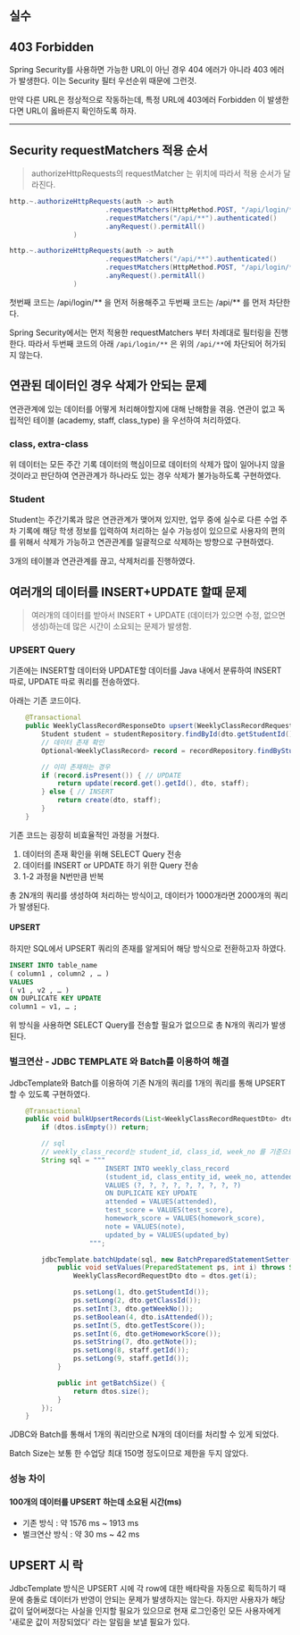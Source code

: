 ## 실수

## 403 Forbidden

Spring Security를 사용하면 가능한 URL이 아닌 경우 404 에러가 아니라 403 에러가 발생한다.
이는 Security 필터 우선순위 때문에 그런것.

만약 다른 URL은 정상적으로 작동하는데, 특정 URL에 403에러 Forbidden 이 발생한다면 URL이 옳바른지 확인하도록 하자.

---

## Security requestMatchers 적용 순서

> authorizeHttpRequests의 requestMatcher 는 위치에 따라서 적용 순서가 달라진다.

```java
http.~.authorizeHttpRequests(auth -> auth
                        .requestMatchers(HttpMethod.POST, "/api/login/**").permitAll()
                        .requestMatchers("/api/**").authenticated()
                        .anyRequest().permitAll()
                )
```

```java
http.~.authorizeHttpRequests(auth -> auth
                        .requestMatchers("/api/**").authenticated()
                        .requestMatchers(HttpMethod.POST, "/api/login/**").permitAll()
                        .anyRequest().permitAll()
                )
```

첫번째 코드는 /api/login/** 을 먼저 허용해주고 두번째 코드는 /api/** 를 먼저 차단한다. 

Spring Security에서는 먼저 적용한 requestMatchers 부터 차례대로 필터링을 진행한다. 
따라서 두번째 코드의 아래 `/api/login/**` 은 위의 `/api/**`에 차단되어 허가되지 않는다.


## 연관된 데이터인 경우 삭제가 안되는 문제
연관관계에 있는 데이터를 어떻게 처리해야할지에 대해 난해함을 겪음.
연관이 없고 독립적인 테이블 (academy, staff, class_type) 을 우선하여 처리하였다. 
### class, extra-class 
위 데이터는 모든 주간 기록 데이터의 핵심이므로 
데이터의 삭제가 많이 일어나지 않을 것이라고 판단하여 연관관계가 하나라도 있는 경우 
삭제가 불가능하도록 구현하였다.

### Student
Student는 주간기록과 많은 연관관계가 맺어져 있지만, 
업무 중에 실수로 다른 수업 주차 기록에 해당 학생 정보를 입력하여 처리하는 실수 가능성이 있으므로
사용자의 편의를 위해서 삭제가 가능하고 연관관계를 일괄적으로 삭제하는 방향으로 구현하였다. 

3개의 테이블과 연관관계를 끊고, 삭제처리를 진행하였다.


## 여러개의 데이터를 INSERT+UPDATE 할때 문제
> 여러개의 데이터를 받아서 INSERT + UPDATE (데이터가 있으면 수정, 없으면 생성)하는데 많은 시간이 소요되는 문제가 발생함.

### UPSERT Query
기존에는 INSERT할 데이터와 UPDATE할 데이터를 Java 내에서 분류하여 INSERT 따로, UPDATE 따로 쿼리를 전송하였다.

아래는 기존 코드이다.
```java
    @Transactional
    public WeeklyClassRecordResponseDto upsert(WeeklyClassRecordRequestDto dto, Staff staff) {
        Student student = studentRepository.findById(dto.getStudentId()).orElseThrow(() -> new StudentException(ErrorCode.STUDENT_NOT_FOUND));
        // 데이터 존재 확인
        Optional<WeeklyClassRecord> record = recordRepository.findByStudentAndWeekNo(student, dto.getWeekNo());

        // 이미 존재하는 경우
        if (record.isPresent()) { // UPDATE
            return update(record.get().getId(), dto, staff);
        } else { // INSERT
            return create(dto, staff);
        }
    }
```
기존 코드는 굉장히 비효율적인 과정을 거쳤다.
1. 데이터의 존재 확인을 위해 SELECT Query 전송
2. 데이터를 INSERT or UPDATE 하기 위한 Query 전송
3. 1-2 과정을 N번만큼 반복

총 2N개의 쿼리를 생성하여 처리하는 방식이고, 데이터가 1000개라면 2000개의 쿼리가 발생된다.

#### UPSERT
하지만 SQL에서 UPSERT 쿼리의 존재를 알게되어 해당 방식으로 전환하고자 하였다.
```sql
INSERT INTO table_name
( column1 , column2 , … )
VALUES
( v1 , v2 , … )
ON DUPLICATE KEY UPDATE
column1 = v1, … ;
```

위 방식을 사용하면 SELECT Query를 전송할 필요가 없으므로 총 N개의 쿼리가 발생된다.


### 벌크연산 - JDBC TEMPLATE 와 Batch를 이용하여 해결
JdbcTemplate와 Batch를 이용하여 기존 N개의 쿼리를 1개의 쿼리를 통해 UPSERT 할 수 있도록 구현하였다.

```java
    @Transactional
    public void bulkUpsertRecords(List<WeeklyClassRecordRequestDto> dtos, Staff staff) {
        if (dtos.isEmpty()) return;

        // sql
        // weekly_class_record는 student_id, class_id, week_no 를 기준으로 UNIQUE 제약조건이 걸려있다.
        String sql = """
                        INSERT INTO weekly_class_record
                        (student_id, class_entity_id, week_no, attended, test_score, homework_score, note, created_by, updated_by)
                        VALUES (?, ?, ?, ?, ?, ?, ?, ?, ?)
                        ON DUPLICATE KEY UPDATE
                        attended = VALUES(attended),
                        test_score = VALUES(test_score),
                        homework_score = VALUES(homework_score),
                        note = VALUES(note),
                        updated_by = VALUES(updated_by)
                    """;

        jdbcTemplate.batchUpdate(sql, new BatchPreparedStatementSetter() {
            public void setValues(PreparedStatement ps, int i) throws SQLException {
                WeeklyClassRecordRequestDto dto = dtos.get(i);

                ps.setLong(1, dto.getStudentId());
                ps.setLong(2, dto.getClassId());
                ps.setInt(3, dto.getWeekNo());
                ps.setBoolean(4, dto.isAttended());
                ps.setInt(5, dto.getTestScore());
                ps.setInt(6, dto.getHomeworkScore());
                ps.setString(7, dto.getNote());
                ps.setLong(8, staff.getId());
                ps.setLong(9, staff.getId());
            }

            public int getBatchSize() {
                return dtos.size();
            }
        });
    }
```

JDBC와 Batch를 통해서 1개의 쿼리만으로 N개의 데이터를 처리할 수 있게 되었다. 

Batch Size는 보통 한 수업당 최대 150명 정도이므로 제한을 두지 않았다.

### 성능 차이
#### 100개의 데이터를 UPSERT 하는데 소요된 시간(ms)

- 기존 방식 : 약 1576 ms ~ 1913 ms
- 벌크연산 방식 : 약 30 ms ~ 42 ms


## UPSERT 시 락
JdbcTemplate 방식은 UPSERT 시에 각 row에 대한 배타락을 자동으로 획득하기 때문에 충돌로 
데이터가 반영이 안되는 문제가 발생하지는 않는다.
하지만 사용자가 해당값이 덮어써졌다는 사실을 인지할 필요가 있으므로 현재 로그인중인
모든 사용자에게 '새로운 값이 저장되었다' 라는 알림을 보낼 필요가 있다. 
